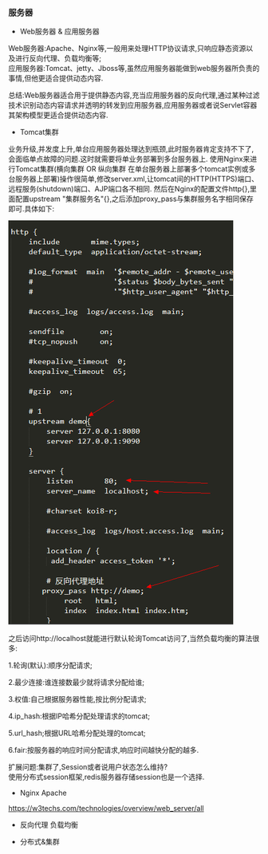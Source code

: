 ### 服务器  

- Web服务器 & 应用服务器

Web服务器:Apache、Nginx等,一般用来处理HTTP协议请求,只响应静态资源以及进行反向代理、负载均衡等;     
应用服务器:Tomcat、jetty、Jboss等,虽然应用服务器能做到web服务器所负责的事情,但他更适合提供动态内容.  

总结:Web服务器适合用于提供静态内容,充当应用服务器的反向代理,通过某种过滤技术识别动态内容请求并透明的转发到应用服务器,应用服务器或者说Servlet容器其架构模型更适合提供动态内容.  

- Tomcat集群   

业务升级,并发度上升,单台应用服务器处理达到瓶颈,此时服务器肯定支持不下了,会面临单点故障的问题.这时就需要将单业务部署到多台服务器上.
使用Nginx来进行Tomcat集群(横向集群 OR 纵向集群 在单台服务器上部署多个tomcat实例或多台服务器上部署)操作很简单,修改server.xml,让tomcat间的HTTP(HTTPS)端口、远程服务(shutdown)端口、AJP端口各不相同. 
然后在Nginx的配置文件http{},里面配置upstream "集群服务名"{},之后添加proxy_pass与集群服务名字相同保存即可.具体如下:   

![Nginx配置负载均衡](https://raw.githubusercontent.com/MelloChan/java-interview/master/image/Nginx%E8%B4%9F%E8%BD%BD%E5%9D%87%E8%A1%A1.png)  

之后访问http://localhost就能进行默认轮询Tomcat访问了,当然负载均衡的算法很多:  

1.轮询(默认):顺序分配请求;    

2.最少连接:谁连接数最少就将请求分配给谁;  

3.权值:自己根据服务器性能,按比例分配请求;   

4.ip_hash:根据IP哈希分配处理请求的tomcat;  

5.url_hash;根据URL哈希分配处理的tomcat;     

6.fair:按服务器的响应时间分配请求,响应时间越快分配的越多.  
  
扩展问题:集群了,Session或者说用户状态怎么维持?  
使用分布式session框架,redis服务器存储session也是一个选择.    
  
- Nginx Apache  

https://w3techs.com/technologies/overview/web_server/all

- 反向代理 负载均衡  



- 分布式&集群 
